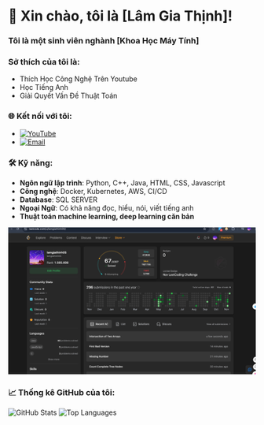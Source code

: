# 👋 Xin chào, tôi là [Lâm Gia Thịnh]!
### Tôi là một sinh viên nghành [Khoa Học Máy Tính] 
### Sở thích của tôi là: 
<ul>
  <li>Thích Học Công Nghệ Trên Youtube</li>
  <li>Học Tiếng Anh</li>
  <li>Giải Quyết Vấn Đề Thuật Toán</li>
</ul>

### 🌐 Kết nối với tôi:

- [![YouTube](https://img.shields.io/badge/YouTube-%23FF0000.svg?style=for-the-badge&logo=youtube&logoColor=white)](https://www.youtube.com/@GiaThinh2005)
- [![Email](https://img.shields.io/badge/Email-%230033FF.svg?style=for-the-badge&logo=gmail&logoColor=white)](mailto:lamgiathinh05@gmail.com)


### 🛠️ Kỹ năng:
- **Ngôn ngữ lập trình**: Python, C++, Java, HTML, CSS, Javascript
- **Công nghệ**: Docker, Kubernetes, AWS, CI/CD
- **Database**: SQL SERVER
- **Ngoại Ngữ**: Có khả năng đọc, hiểu, nói, viết tiếng anh
- **Thuật toán machine learning, deep learning căn bản**

![LeetCode Solutions](https://github.com/sjsjsmsmsj/sjsjsmsmsj/blob/main/hinh.png)


### 📈 Thống kê GitHub của tôi:
![GitHub Stats](https://github-readme-stats.vercel.app/api?username=sjsjsmsmsj&show_icons=true)
![Top Languages](https://github-readme-stats.vercel.app/api/top-langs/?username=sjsjsmsmsj)


